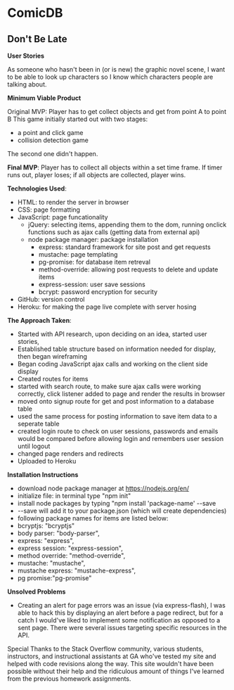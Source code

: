 # ComicDB

##  Don't Be Late

**User Stories**

As someone who hasn't been in (or is new) the graphic novel scene, I want to be able to look up characters so I know which characters people are talking about.

**Minimum Viable Product**

Original MVP: Player has to get collect objects and get from point A to point B
This game initially started out with two stages:
* a point and click game
* collision detection game

The second one didn't happen.

**Final MVP**: Player has to collect all objects within a set time frame. If timer runs out, player loses; if all objects are collected, player wins.


**Technologies Used**:
* HTML: to render the server in browser
* CSS: page formatting
* JavaScript: page funcationality
  * jQuery: selecting items, appending them to the dom, running onclick functions such as ajax calls (getting data from external api)
  * node package manager: package installation
	* express: standard framework for site post and get requests
	* mustache: page templating
	* pg-promise: for database item retreval
	* method-override: allowing post requests to delete and update items
	* express-session: user save sessions 
	* bcrypt: password encryption for security
* GitHub: version control
* Heroku: for making the page live complete with server hosing

**The Approach Taken**:
* Started with API research, upon deciding on an idea, started user stories,
* Established table structure based on information needed for display, then began wireframing
* Began coding JavaScript ajax calls and working on the client side display
* Created routes for items 
 * started with search route, to make sure ajax calls were working correctly, click listener added to page and render the results in browser
 * moved onto signup route for get and post information to a database table
 * used the same process for posting information to save item data to a seperate table
 * created login route to check on user sessions, passwords and emails would be compared before allowing login and remembers user session until logout
 * changed page renders and redirects
* Uploaded to Heroku

**Installation Instructions**
* download node package manager at https://nodejs.org/en/
* initialize file: in terminal type "npm init"
* install node packages by typing "npm install 'package-name' --save
 * --save will add it to your package.json (which will create dependencies)
 * following package names for items are listed below:
  * bcryptjs: "bcryptjs"
  * body parser: "body-parser",
  * express: "express",
  * express session: "express-session",
  * method override: "method-override",
  * mustache: "mustache",
  * mustache express: "mustache-express",
  * pg promise:"pg-promise"

**Unsolved Problems**
* Creating an alert for page errors was an issue (via express-flash), I was able to hack this by displaying an alert before a page redirect, but for a catch I would've liked to implement some notification as opposed to a sent page. There were several issues targeting specific resources in the API.


Special Thanks to the Stack Overflow community, various students, instructors, and instructional assistants at GA who've tested my site and helped with code revisions along the way. This site wouldn't have been possible without their help and the ridiculous amount of things I've learned from the previous homework assignments.


